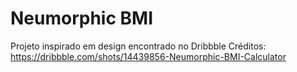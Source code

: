 # Neumorphic BMI

Projeto inspirado em design encontrado no Dribbble
Créditos: https://dribbble.com/shots/14439856-Neumorphic-BMI-Calculator